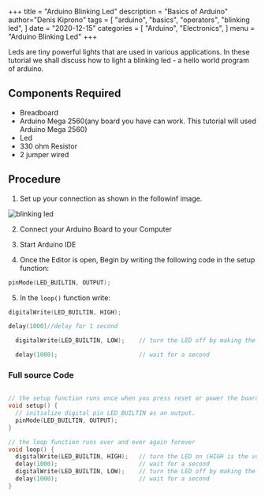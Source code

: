 +++
title = "Arduino Blinking Led"
description = "Basics of Arduino"
author="Denis Kiprono"
tags = [
    "arduino",
    "basics",
    "operators",
    "blinking led",
]
date = "2020-12-15"
categories = [
    "Arduino",
    "Electronics",
]
menu = "Arduino Blinking Led"
+++

Leds are tiny powerful lights that are used in various applications. In these tutorial we shall discuss how to light a blinking led - a hello world program of arduino.

## Components Required
- Breadboard
- Arduino Mega 2560(any board you have can work. This tutorial will used Arduino Mega 2560)
- Led
- 330 ohm Resistor
- 2 jumper wired

## Procedure

1. Set up your connection as shown in the followinf image.

![blinking led](/blinking_led.png)

2. Connect your Arduino Board to your Computer

3. Start Arduino IDE

4. Once the Editor is open, Begin by writing the following code in the setup function:
``` ino {linenos=table,hl_lines=[2,"1-30"],linenostart=1}
pinMode(LED_BUILTIN, OUTPUT);

```

5. In the `loop()` function write:
``` ino {linenos=table,hl_lines=[2,"1-30"],linenostart=1}
digitalWrite(LED_BUILTIN, HIGH);

delay(1000)//delay for 1 second

  digitalWrite(LED_BUILTIN, LOW);    // turn the LED off by making the voltage LOW

  delay(1000);                       // wait for a second

```


### Full source Code
``` ino {linenos=table,hl_lines=[2,"1-30"],linenostart=1}

// the setup function runs once when you press reset or power the board
void setup() {
  // initialize digital pin LED_BUILTIN as an output.
  pinMode(LED_BUILTIN, OUTPUT);
}

// the loop function runs over and over again forever
void loop() {
  digitalWrite(LED_BUILTIN, HIGH);   // turn the LED on (HIGH is the voltage level)
  delay(1000);                       // wait for a second
  digitalWrite(LED_BUILTIN, LOW);    // turn the LED off by making the voltage LOW
  delay(1000);                       // wait for a second
}


```